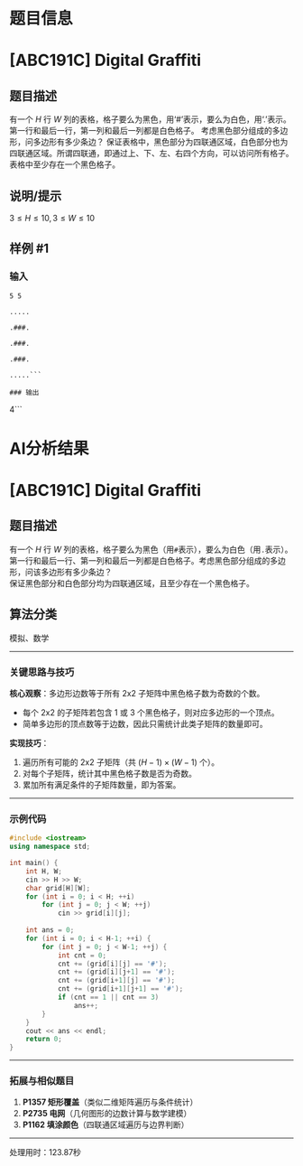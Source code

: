 # 题目信息

# [ABC191C] Digital Graffiti

## 题目描述

有一个 $H$ 行 $W$ 列的表格，格子要么为黑色，用‘#’表示，要么为白色，用‘.’表示。第一行和最后一行，第一列和最后一列都是白色格子。 考虑黑色部分组成的多边形，问多边形有多少条边？ 保证表格中，黑色部分为四联通区域，白色部分也为四联通区域。所谓四联通，即通过上、下、左、右四个方向，可以访问所有格子。 表格中至少存在一个黑色格子。

## 说明/提示

$3 \leq H \leq 10, 3 \leq W \leq 10$

## 样例 #1

### 输入

```
5 5

.....

.###.

.###.

.###.

.....```

### 输出

```
4```

# AI分析结果



# [ABC191C] Digital Graffiti

## 题目描述

有一个 $H$ 行 $W$ 列的表格，格子要么为黑色（用`#`表示），要么为白色（用`.`表示）。第一行和最后一行、第一列和最后一列都是白色格子。考虑黑色部分组成的多边形，问该多边形有多少条边？  
保证黑色部分和白色部分均为四联通区域，且至少存在一个黑色格子。

## 算法分类
模拟、数学

---

### 关键思路与技巧
**核心观察**：多边形边数等于所有 2x2 子矩阵中黑色格子数为奇数的个数。  
- 每个 2x2 的子矩阵若包含 1 或 3 个黑色格子，则对应多边形的一个顶点。  
- 简单多边形的顶点数等于边数，因此只需统计此类子矩阵的数量即可。

**实现技巧**：  
1. 遍历所有可能的 2x2 子矩阵（共 $(H-1) \times (W-1)$ 个）。  
2. 对每个子矩阵，统计其中黑色格子数是否为奇数。  
3. 累加所有满足条件的子矩阵数量，即为答案。

---

### 示例代码
```cpp
#include <iostream>
using namespace std;

int main() {
    int H, W;
    cin >> H >> W;
    char grid[H][W];
    for (int i = 0; i < H; ++i)
        for (int j = 0; j < W; ++j)
            cin >> grid[i][j];
    
    int ans = 0;
    for (int i = 0; i < H-1; ++i) {
        for (int j = 0; j < W-1; ++j) {
            int cnt = 0;
            cnt += (grid[i][j] == '#');
            cnt += (grid[i][j+1] == '#');
            cnt += (grid[i+1][j] == '#');
            cnt += (grid[i+1][j+1] == '#');
            if (cnt == 1 || cnt == 3)
                ans++;
        }
    }
    cout << ans << endl;
    return 0;
}
```

---

### 拓展与相似题目
1. **P1357 矩形覆盖**（类似二维矩阵遍历与条件统计）  
2. **P2735 电网**（几何图形的边数计算与数学建模）  
3. **P1162 填涂颜色**（四联通区域遍历与边界判断）

---
处理用时：123.87秒
